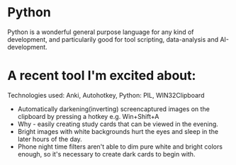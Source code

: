 # Python

Python is a wonderful general purpose language for any kind of development, and particularily good for tool scripting, data-analysis and AI-development.

# A recent tool I'm excited about:

Technologies used: Anki, Autohotkey, Python: PIL, WIN32Clipboard

- Automatically darkening(inverting) screencaptured images on the clipboard by pressing a hotkey e.g. Win+Shift+A
- Why - easily creating study cards that can be viewed in the evening.
- Bright images with white backgrounds hurt the eyes and sleep in the later hours of the day.
- Phone night time filters aren't able to dim pure white and bright colors enough, so it's necessary to create dark cards to begin with.
